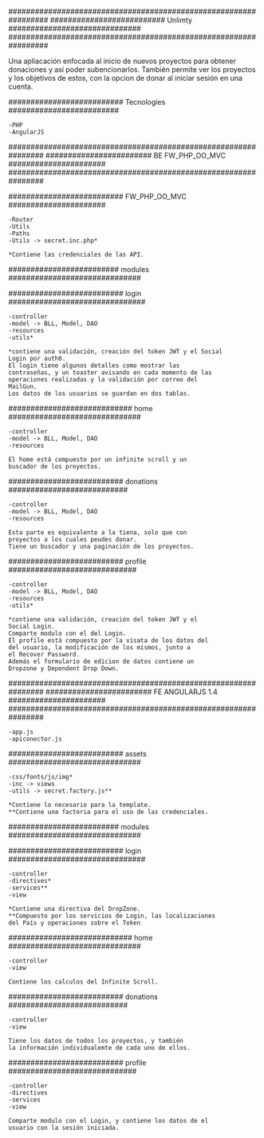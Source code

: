 #################################################################
########################## Unlimty ##############################
#################################################################

Una apliacación enfocada al inicio de nuevos proyectos para 
obtener donaciones y así poder subencionarlos.
También permite ver los proyectos y los objetivos de estos,
con la opcion de donar al iniciar sesión en una cuenta.


########################## Tecnologies #########################

    -PHP
    -AngularJS


################################################################
######################## BE FW_PHP_OO_MVC ######################
################################################################

##########################  FW_PHP_OO_MVC ######################

    -Router
    -Utils
    -Paths
    -Utils -> secret.inc.php*

    *Contiene las credenciales de las API.

######################### modules ##############################
    
########################## login ###############################

    -controller
    -model -> BLL, Model, DAO
    -resources
    -utils*

    *contiene una validación, creación del token JWT y el Social
    Login por auth0.
    El login tiene algunos detalles como mostrar las
    contraseñas, y un toaster avisando en cada momento de las
    operaciones realizadas y la validación por correo del 
    MailGun.
    Los datos de los usuarios se guardan en dos tablas.



############################ home ##############################

    -controller
    -model -> BLL, Model, DAO
    -resources

    El home está compuesto por un infinite scroll y un
    buscador de los proyectos.
    


########################## donations ###########################

    -controller
    -model -> BLL, Model, DAO
    -resources

    Esta parte es equivalente a la tiena, solo que con 
    proyectos a los cuales peudes donar.
    Tiene un buscador y una paginación de los proyectos.


########################## profile #############################

    -controller
    -model -> BLL, Model, DAO
    -resources
    -utils*

    *contiene una validación, creación del token JWT y el 
    Social Login.
    Comparte modulo con el del Login.
    El profile está compuesto por la visata de los datos del
    del usuario, la modificación de los mismos, junto a
    el Recover Password.
    Además el formulario de edicion de datos contiene un
    Dropzone y Dependent Drop Down.


################################################################
######################## FE ANGULARJS 1.4 ######################
################################################################

    -app.js
    -apiconector.js

########################## assets ##############################

    -css/fonts/js/img*
    -inc -> views
    -utils -> secret.factory.js**

    *Contiene lo necesario para la template.
    **Contiene una factoria para el uso de las credenciales.

######################### modules ##############################

########################## login ###############################

    -controller
    -directives*
    -services**
    -view

    *Contiene una directiva del DropZone.
    **Compuesto por los servicios de Login, las localizaciones
    del País y operaciones sobre el Token



############################ home ##############################

    -controller
    -view

    Contiene los calculos del Infinite Scroll.

########################## donations ###########################

    -controller
    -view

    Tiene los datos de todos los proyectos, y también
    la información individualemte de cada uno de ellos.

########################## profile #############################

    -controller
    -directives
    -services
    -view

    Comparte modulo con el Login, y contiene los datos de el
    usuario con la sesión iniciada.